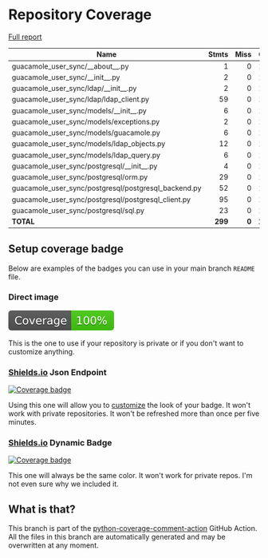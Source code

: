 # Repository Coverage

[Full report](https://htmlpreview.github.io/?https://github.com/alan-turing-institute/guacamole-user-sync/blob/python-coverage-comment-action-data/htmlcov/index.html)

| Name                                                    |    Stmts |     Miss |    Cover |   Missing |
|-------------------------------------------------------- | -------: | -------: | -------: | --------: |
| guacamole\_user\_sync/\_\_about\_\_.py                  |        1 |        0 |     100% |           |
| guacamole\_user\_sync/\_\_init\_\_.py                   |        2 |        0 |     100% |           |
| guacamole\_user\_sync/ldap/\_\_init\_\_.py              |        2 |        0 |     100% |           |
| guacamole\_user\_sync/ldap/ldap\_client.py              |       59 |        0 |     100% |           |
| guacamole\_user\_sync/models/\_\_init\_\_.py            |        6 |        0 |     100% |           |
| guacamole\_user\_sync/models/exceptions.py              |        2 |        0 |     100% |           |
| guacamole\_user\_sync/models/guacamole.py               |        6 |        0 |     100% |           |
| guacamole\_user\_sync/models/ldap\_objects.py           |       12 |        0 |     100% |           |
| guacamole\_user\_sync/models/ldap\_query.py             |        6 |        0 |     100% |           |
| guacamole\_user\_sync/postgresql/\_\_init\_\_.py        |        4 |        0 |     100% |           |
| guacamole\_user\_sync/postgresql/orm.py                 |       29 |        0 |     100% |           |
| guacamole\_user\_sync/postgresql/postgresql\_backend.py |       52 |        0 |     100% |           |
| guacamole\_user\_sync/postgresql/postgresql\_client.py  |       95 |        0 |     100% |           |
| guacamole\_user\_sync/postgresql/sql.py                 |       23 |        0 |     100% |           |
|                                               **TOTAL** |  **299** |    **0** | **100%** |           |


## Setup coverage badge

Below are examples of the badges you can use in your main branch `README` file.

### Direct image

[![Coverage badge](https://raw.githubusercontent.com/alan-turing-institute/guacamole-user-sync/python-coverage-comment-action-data/badge.svg)](https://htmlpreview.github.io/?https://github.com/alan-turing-institute/guacamole-user-sync/blob/python-coverage-comment-action-data/htmlcov/index.html)

This is the one to use if your repository is private or if you don't want to customize anything.

### [Shields.io](https://shields.io) Json Endpoint

[![Coverage badge](https://img.shields.io/endpoint?url=https://raw.githubusercontent.com/alan-turing-institute/guacamole-user-sync/python-coverage-comment-action-data/endpoint.json)](https://htmlpreview.github.io/?https://github.com/alan-turing-institute/guacamole-user-sync/blob/python-coverage-comment-action-data/htmlcov/index.html)

Using this one will allow you to [customize](https://shields.io/endpoint) the look of your badge.
It won't work with private repositories. It won't be refreshed more than once per five minutes.

### [Shields.io](https://shields.io) Dynamic Badge

[![Coverage badge](https://img.shields.io/badge/dynamic/json?color=brightgreen&label=coverage&query=%24.message&url=https%3A%2F%2Fraw.githubusercontent.com%2Falan-turing-institute%2Fguacamole-user-sync%2Fpython-coverage-comment-action-data%2Fendpoint.json)](https://htmlpreview.github.io/?https://github.com/alan-turing-institute/guacamole-user-sync/blob/python-coverage-comment-action-data/htmlcov/index.html)

This one will always be the same color. It won't work for private repos. I'm not even sure why we included it.

## What is that?

This branch is part of the
[python-coverage-comment-action](https://github.com/marketplace/actions/python-coverage-comment)
GitHub Action. All the files in this branch are automatically generated and may be
overwritten at any moment.